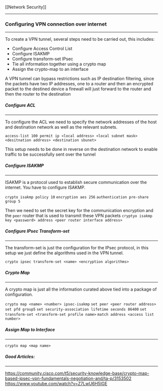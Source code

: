 

[[Network Security]]

-----

### Configuring VPN connection over internet
-----
To create a VPN tunnel, several steps need to be carried out, this includes:
- Configure Access Control List
- Configure ISAKMP
- Configure transform-set IPsec
- Tie all information together using a crypto map
- Assign the crypto-map to an interface

A VPN tunnel can bypass restrictions such as IP destination filtering, since the packets have two IP addresses, one to a router and then an encrypted packet to the destined device a firewall will just forward to the router and then the router to the destination
##### Configure ACL
-------
To configure the ACL we need to specify the network addresses of the host and destination network as well as the relevant subnets.

`access-list 100 permit ip <local address> <local subnet mask> <desitnation address> <destination sbunet>`

This setup needs to be done in reverse on the destination network to enable traffic to be successfully sent over the tunnel

##### Configure ISAKMP
-----
ISAKMP is a protocol used to establish secure communication over the internet. You have to configure ISAKMP.

`crypto isakmp policy 10`
`encryption aes 256`
`authentication pre-share`
`group 5`

Then we need to set the secret key for the communication encryption and the `peer` router that is used to transmit these VPN packets
`cryptyo isakmp key <password> address <peer router interface address>`

##### Configure IPsec Transform-set
---
The transform-set is just the configuration for the IPsec protocol, in this setup we just define the algorithms used in the VPN tunnel.

`crypto ipsec transform-set <name> <encryption algorithms>`

##### Crypto Map
-----
A crypto map is just all the information curated above tied into a package of configuration.

`crypto map <name> <number> ipsec-isakmp`
`set peer <peer router address>`
`set pfd group5`
`set security-association lifetime seconds 86400`
`set transform-set <transform-set profile name>`
`match address <access list number>`

##### Assign Map to Interface
----
`crypto map <map name>`

##### Good Articles:
---
https://community.cisco.com/t5/security-knowledge-base/crypto-map-based-ipsec-vpn-fundamentals-negotiation-and/ta-p/3153502
https://www.youtube.com/watch?v=Z7LwU6H5IGE